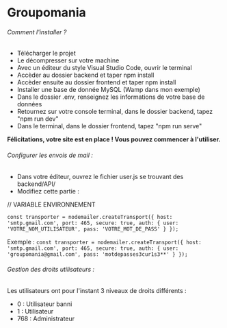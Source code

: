 # Groupomania

###### Comment l'installer ?

- Télécharger le projet
- Le décompresser sur votre machine
- Avec un éditeur du style Visual Studio Code, ouvrir le terminal
- Accèder au dossier backend et taper npm install
- Accèder ensuite au dossier frontend et taper npm install
- Installer une base de donnée MySQL (Wamp dans mon exemple)
- Dans le dossier .env, renseignez les informations de votre base de données
- Retournez sur votre console terminal, dans le dossier backend, tapez "npm run dev"
- Dans le terminal, dans le dossier frontend, tapez "npm run serve"

**Félicitations, votre site est en place ! Vous pouvez commencer à l'utiliser.**

###### Configurer les envois de mail :

- Dans votre éditeur, ouvrez le fichier user.js se trouvant des backend/API/
- Modifiez cette partie :

// VARIABLE ENVIRONNEMENT

`const transporter = nodemailer.createTransport({
    host: 'smtp.gmail.com',
    port: 465,
    secure: true,
    auth: {
        user: 'VOTRE_NOM_UTILISATEUR',
        pass: 'VOTRE_MOT_DE_PASS'
    }
});`

Exemple : 
`const transporter = nodemailer.createTransport({
    host: 'smtp.gmail.com',
    port: 465,
    secure: true,
    auth: {
        user: 'groupomania@gmail.com',
        pass: 'motdepasses3cur1s3**'
    }
});`




###### Gestion des droits utilisateurs :

Les utilisateurs ont pour l'instant 3 niveaux de droits différents :
- 0 : Utilisateur banni
- 1 : Utilisateur
- 768 : Administrateur
